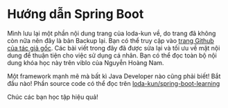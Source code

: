 # Hướng dẫn Spring Boot

Mình lưu lại một phần nội dung trang của loda-kun về, do trang đã không còn nữa nên đây là bản Backup lại. Bạn có thể truy cập vào [trang Github của tác giả gốc](https://github.com/loda-kun). Các bài viết trong đây đã được sửa lại và tối ưu về mặt nội dung để thuận tiện cho việc sử dụng cá nhân. Bạn có thể đọc toàn bộ nội dung khóa học này trên viblo của Nguyễn Hoàng Nam.

Một framework mạnh mẽ mà bất kì Java Developer nào cũng phải biết! Bắt đầu nào! Phần source code có thể đọc trên [loda-kun/spring-boot-learning](https://github.com/loda-kun/spring-boot-learning)

Chúc các bạn học tập hiệu quả!
